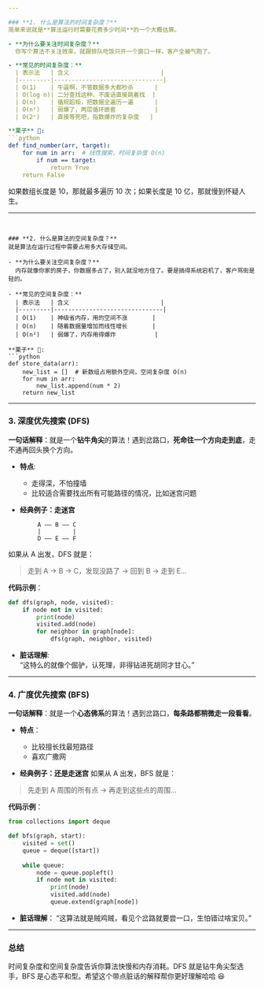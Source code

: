 ```yaml
---

### **1. 什么是算法的时间复杂度？**
简单来说就是**算法运行时需要花费多少时间**的一个大概估算。

- **为什么要关注时间复杂度？**  
  你写个算法不关注效率，就跟排队吃饭只开一个窗口一样，客户全被气跑了。

- **常见的时间复杂度：**
  | 表示法   | 含义                          |
  |---------|-------------------------------|
  | O(1)    | 牛逼啊，不管数据多大都秒杀      |
  | O(log n)| 二分查找这种，不废话直接跳着找  |
  | O(n)    | 循规蹈矩，把数据全遍历一遍      |
  | O(n²)   | 弱爆了，两层循环嵌套           |
  | O(2ⁿ)   | 直接等死吧，指数爆炸的复杂度   |

**栗子** 🍠:
```python
def find_number(arr, target):
    for num in arr:  # 线性搜索，时间复杂度 O(n)
        if num == target:
            return True
    return False
```
如果数组长度是 10，那就最多遍历 10 次；如果长度是 10 亿，那就慢到怀疑人生。

---
```


### **2. 什么是算法的空间复杂度？**
就是算法在运行过程中需要占用多大存储空间。

- **为什么要关注空间复杂度？**  
  内存就像你家的房子，你数据多占了，别人就没地方住了。要是搞得系统宕机了，客户骂街是轻的。

- **常见的空间复杂度：**
  | 表示法   | 含义                          |
  |---------|-------------------------------|
  | O(1)    | 神级省内存，用的空间不涨       |
  | O(n)    | 随着数据量增加而线性增长       |
  | O(n²)   | 弱爆了，内存用得爆炸           |

**栗子** 🍠:
```python
def store_data(arr):
    new_list = []  # 新数组占用额外空间，空间复杂度 O(n)
    for num in arr:
        new_list.append(num * 2)
    return new_list
```

---

### **3. 深度优先搜索 (DFS)**  
**一句话解释**：就是一个**钻牛角尖**的算法！遇到岔路口，**死命往一个方向走到底**，走不通再回头换个方向。

- **特点**: 
  - 走得深，不怕撞墙
  - 比较适合需要找出所有可能路径的情况，比如迷宫问题

- **经典例子：走迷宫**
  ```plaintext
       A —— B —— C
       |         |
       D —— E —— F
  ```

如果从 A 出发，DFS 就是：
> 走到 A -> B -> C，发现没路了 -> 回到 B -> 走到 E...

**代码示例**：
```python
def dfs(graph, node, visited):
    if node not in visited:
        print(node)
        visited.add(node)
        for neighbor in graph[node]:
            dfs(graph, neighbor, visited)
```

- **脏话理解**:  
  “这特么的就像个倔驴，认死理，非得钻进死胡同才甘心。”

---

### **4. 广度优先搜索 (BFS)**
**一句话解释**：就是一个**心态佛系**的算法！遇到岔路口，**每条路都稍微走一段看看**。

- **特点**：
  - 比较擅长找最短路径
  - 喜欢广撒网

- **经典例子：还是走迷宫**
如果从 A 出发，BFS 就是：
> 先走到 A 周围的所有点 -> 再走到这些点的周围...

**代码示例**：
```python
from collections import deque

def bfs(graph, start):
    visited = set()
    queue = deque([start])
    
    while queue:
        node = queue.popleft()
        if node not in visited:
            print(node)
            visited.add(node)
            queue.extend(graph[node])
```

- **脏话理解**：
  “这算法就是贼鸡贼，看见个岔路就要尝一口，生怕错过啥宝贝。”

---

### **总结**
时间复杂度和空间复杂度告诉你算法快慢和内存消耗。DFS 就是钻牛角尖型选手，BFS 是心态平和型。希望这个带点脏话的解释帮你更好理解哈哈 😆
